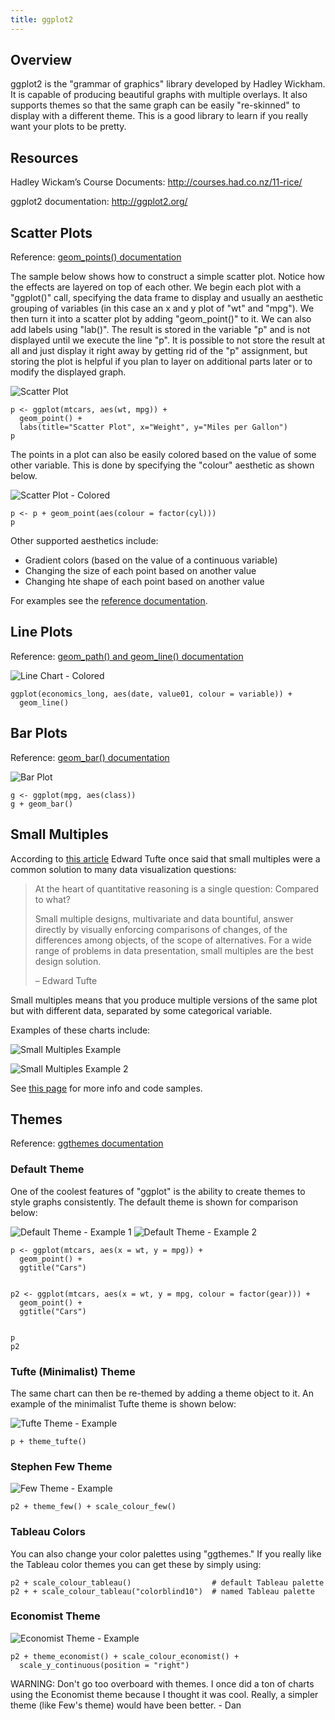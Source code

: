 ```yaml
---
title: ggplot2
---
```


## Overview

ggplot2 is the "grammar of graphics" library developed by Hadley Wickham. It is capable of producing beautiful graphs with multiple overlays.  It also supports themes so that the same graph can be easily "re-skinned" to display with a different theme.  This is a good library to learn if you really want your plots to be pretty.

## Resources

Hadley Wickam’s Course Documents:  http://courses.had.co.nz/11-rice/

ggplot2 documentation: http://ggplot2.org/

## Scatter Plots

Reference: [geom_points() documentation](http://ggplot2.tidyverse.org/reference/geom_point.html)

The sample below shows how to construct a simple scatter plot.  Notice how the effects are layered on top of each other.  We begin each plot with a "ggplot()" call, specifying the data frame to display and usually an aesthetic grouping of variables (in this case an x and y plot of "wt" and "mpg").  We then turn it into a scatter plot by adding "geom_point()" to it.  We can also add labels using "lab()".  The result is stored in the variable "p" and is not displayed until we execute the line "p".  It is possible to not store the result at all and just display it right away by getting rid of the "p" assignment, but storing the plot is helpful if you plan to layer on additional parts later or to modify the displayed graph.

![Scatter Plot](assets/ggplot2/scatterplot.png)

```
p <- ggplot(mtcars, aes(wt, mpg)) +
  geom_point() +
  labs(title="Scatter Plot", x="Weight", y="Miles per Gallon")
p
```

The points in a plot can also be easily colored based on the value of some other variable. This is done by specifying the "colour" aesthetic as shown below.

![Scatter Plot - Colored](assets/ggplot2/scatterplot-colored.png)

```
p <- p + geom_point(aes(colour = factor(cyl)))
p
```

Other supported aesthetics include:

* Gradient colors (based on the value of a continuous variable)
* Changing the size of each point based on another value
* Changing hte shape of each point based on another value

For examples see the [reference documentation](http://ggplot2.tidyverse.org/reference/geom_point.html).

## Line Plots
Reference: [geom_path() and geom_line() documentation](http://ggplot2.tidyverse.org/reference/geom_path.html)

![Line Chart - Colored](assets/ggplot2/linechart-colored.png)

```
ggplot(economics_long, aes(date, value01, colour = variable)) +
  geom_line()
```

## Bar Plots

Reference: [geom_bar() documentation](http://ggplot2.tidyverse.org/reference/geom_bar.html)

![Bar Plot](assets/ggplot2/barplot.png)

```
g <- ggplot(mpg, aes(class))
g + geom_bar()
```

## Small Multiples

According to [this article](http://www.dataarchitect.cloud/why-you-should-master-the-small-multiple-chart/) Edward Tufte once said that small multiples were a common solution to many data visualization questions:

> At the heart of quantitative reasoning is a single question: Compared to what?
>
> Small multiple designs, multivariate and data bountiful, answer directly by visually enforcing comparisons of changes, of the differences among objects, of the scope of alternatives. For a wide range of problems in data presentation, small multiples are the best design solution.
>
> – Edward Tufte

Small multiples means that you produce multiple versions of the same plot but with different data, separated by some categorical variable.

Examples of these charts include:

![Small Multiples Example](assets/ggplot2/small-multiples-sample.png)

![Small Multiples Example 2](assets/ggplot2/small-multiples-sample2.png)

See [this page](http://www.dataarchitect.cloud/why-you-should-master-the-small-multiple-chart/) for more info and code samples.

## Themes

Reference: [ggthemes documentation](https://cran.r-project.org/web/packages/ggthemes/vignettes/ggthemes.html)

### Default Theme

One of the coolest features of "ggplot" is the ability to create themes to style graphs consistently.  The default theme is shown for comparison below:

![Default Theme - Example 1](assets/ggplot2/default-theme1.png)
![Default Theme - Example 2](assets/ggplot2/default-theme2.png)

```
p <- ggplot(mtcars, aes(x = wt, y = mpg)) +
  geom_point() +
  ggtitle("Cars")


p2 <- ggplot(mtcars, aes(x = wt, y = mpg, colour = factor(gear))) +
  geom_point() +
  ggtitle("Cars")


p
p2
```

### Tufte (Minimalist) Theme

The same chart can then be re-themed by adding a theme object to it.  An example of the minimalist Tufte theme is shown below:

![Tufte Theme - Example](assets/ggplot2/tufte-theme.png)

```
p + theme_tufte()
```

### Stephen Few Theme

![Few Theme - Example](assets/ggplot2/few-theme.png)

```
p2 + theme_few() + scale_colour_few()
```

### Tableau Colors

You can also change your color palettes using "ggthemes."  If you really like the Tableau color themes you can get these by simply using:

```
p2 + scale_colour_tableau()                  # default Tableau palette
p2 + + scale_colour_tableau("colorblind10")  # named Tableau palette
```

### Economist Theme

![Economist Theme - Example](assets/ggplot2/economist-theme.png)

```
p2 + theme_economist() + scale_colour_economist() +
  scale_y_continuous(position = "right")
```

WARNING: Don't go too overboard with themes.  I once did a ton of charts using the Economist theme because I thought it was cool.  Really, a simpler theme (like Few's theme) would have been better. - Dan
